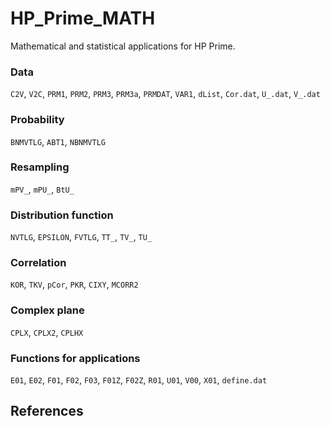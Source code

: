 # HP_Prime_MATH
Mathematical and statistical applications for HP Prime.

### Data
`C2V`, `V2C`, `PRM1`, `PRM2`, `PRM3`, `PRM3a`, `PRMDAT`, `VAR1`, `dList`, `Cor.dat`, `U_.dat`, `V_.dat`

### Probability
`BNMVTLG`, `ABT1`, `NBNMVTLG`

### Resampling
`mPV_`, `mPU_`, `BtU_`

### Distribution function
`NVTLG`, `EPSILON`, `FVTLG`, `TT_`, `TV_`, `TU_`

### Correlation
`KOR`, `TKV`, `pCor`, `PKR`, `CIXY`, `MCORR2`

### Complex plane
`CPLX`, `CPLX2`, `CPLHX`

### Functions for applications
`E01`, `E02`, `F01`, `F02`, `F03`, `F01Z`, `F02Z`, `R01`, `U01`, `V00`, `X01`, `define.dat`

## References
